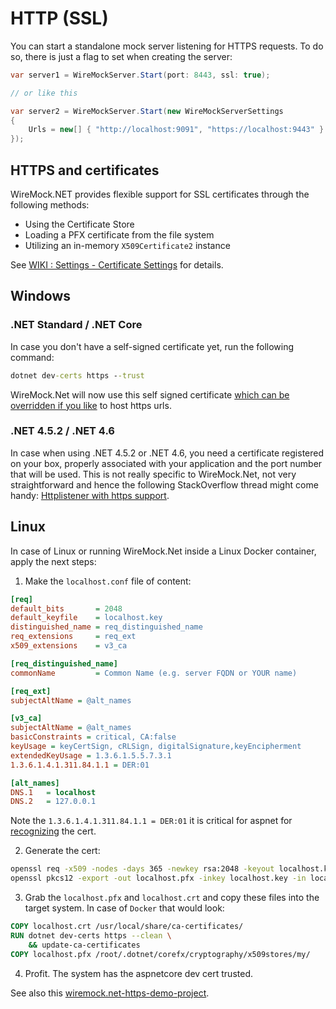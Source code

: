# HTTP (SSL)
You can start a standalone mock server listening for HTTPS requests. To do so, there is just a flag to set when creating the server:
```csharp
var server1 = WireMockServer.Start(port: 8443, ssl: true);

// or like this

var server2 = WireMockServer.Start(new WireMockServerSettings
{
    Urls = new[] { "http://localhost:9091", "https://localhost:9443" }
});
```

## HTTPS and certificates
WireMock.NET provides flexible support for SSL certificates through the following methods:  
- Using the Certificate Store  
- Loading a PFX certificate from the file system  
- Utilizing an in-memory `X509Certificate2` instance

See [WIKI : Settings - Certificate Settings](https://github.com/WireMock-Net/WireMock.Net/wiki/Settings#certificatesettings) for details.

## Windows
### .NET Standard / .NET Core
In case you don't have a self-signed certificate yet, run the following command:
``` cmd
dotnet dev-certs https --trust
```

WireMock.Net will now use this self signed certificate [which can be overridden if you like](https://github.com/WireMock-Net/WireMock.Net/wiki/Settings#certificatesettings) to host https urls.

### .NET 4.5.2 / .NET 4.6
In case when using .NET 4.5.2 or .NET 4.6, you need a certificate registered on your box, properly associated with your application and the port number that will be used. This is not really specific to WireMock.Net, not very straightforward and hence the following StackOverflow thread might come handy: [Httplistener with https support](http://stackoverflow.com/questions/11403333/httplistener-with-https-support).


## Linux
In case of Linux or running WireMock.Net inside a Linux Docker container, apply the next steps:

1. Make the `localhost.conf` file of content:
``` ini
[req]
default_bits       = 2048
default_keyfile    = localhost.key
distinguished_name = req_distinguished_name
req_extensions     = req_ext
x509_extensions    = v3_ca

[req_distinguished_name]
commonName         = Common Name (e.g. server FQDN or YOUR name)

[req_ext]
subjectAltName = @alt_names

[v3_ca]
subjectAltName = @alt_names
basicConstraints = critical, CA:false
keyUsage = keyCertSign, cRLSign, digitalSignature,keyEncipherment
extendedKeyUsage = 1.3.6.1.5.5.7.3.1
1.3.6.1.4.1.311.84.1.1 = DER:01

[alt_names]
DNS.1   = localhost
DNS.2   = 127.0.0.1
 ```

Note the `1.3.6.1.4.1.311.84.1.1 = DER:01` it is critical for aspnet for [recognizing](https://github.com/dotnet/aspnetcore/blob/c75b3f7a2fb9fe21fd96c93c070fdfa88a2fbe97/src/Shared/CertificateGeneration/CertificateManager.cs#L81) the cert.
    
2. Generate the cert:
``` sh
openssl req -x509 -nodes -days 365 -newkey rsa:2048 -keyout localhost.key -out localhost.crt -config localhost.conf -subj /CN=localhost
openssl pkcs12 -export -out localhost.pfx -inkey localhost.key -in localhost.crt -passout pass:
```

3. Grab the `localhost.pfx` and `localhost.crt` and copy these files into the target system. In case of `Docker` that would look:
``` dockerfile
COPY localhost.crt /usr/local/share/ca-certificates/
RUN dotnet dev-certs https --clean \
    && update-ca-certificates
COPY localhost.pfx /root/.dotnet/corefx/cryptography/x509stores/my/
```

4. Profit. The system has the aspnetcore dev cert trusted.

See also this [wiremock.net-https-demo-project](https://github.com/winseros/wiremock.net-https-demo-project).
